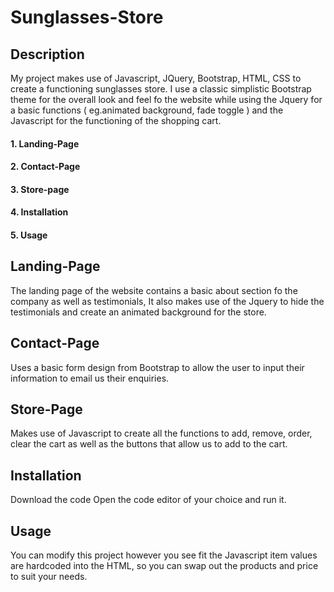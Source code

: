 # Sunglasses-Store

## Description
My project makes use of Javascript, JQuery, Bootstrap, HTML, CSS to create a functioning sunglasses store.
I use a classic simplistic Bootstrap theme for the overall look and feel fo the website while using the Jquery for a 
basic functions ( eg.animated background, fade toggle ) and the Javascript for the functioning of the shopping cart.

#### 1. Landing-Page
#### 2. Contact-Page
#### 3. Store-page
#### 4. Installation
#### 5. Usage

## Landing-Page
The landing page of the website contains a basic about section fo the company as well as testimonials,
It also makes use of the Jquery to hide the testimonials and create an animated background for the store.

## Contact-Page
Uses a basic form design from Bootstrap to allow the user to input their information to email us their enquiries.

## Store-Page
Makes use of Javascript to create all the functions to add, remove, order, clear the cart as well as the buttons that allow us to add to the cart.

## Installation
Download the code 
Open the code editor of your choice and run it.

## Usage
You can modify this project however you see fit the Javascript item values are hardcoded into the HTML,
so you can swap out the products and price to suit your needs.
